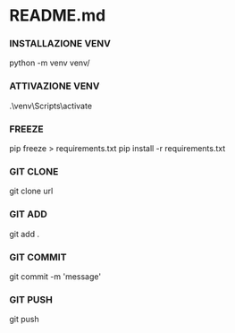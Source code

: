 # README.md

### INSTALLAZIONE VENV
python -m venv venv/

### ATTIVAZIONE VENV
.\venv\Scripts\activate

### FREEZE
pip freeze > requirements.txt
pip install -r requirements.txt


### GIT CLONE
git clone url

### GIT ADD
git add .

### GIT COMMIT 
git commit -m 'message'


### GIT PUSH
git push